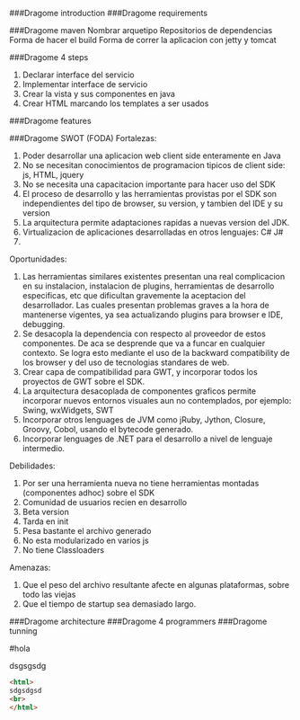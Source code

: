 ###Dragome introduction
###Dragome requirements

###Dragome maven
Nombrar arquetipo
Repositorios de dependencias
Forma de hacer el build
Forma de correr la aplicacion con jetty y tomcat



###Dragome 4 steps
1. Declarar interface del servicio
2. Implementar interface de servicio
3. Crear la vista y sus componentes en java
4. Crear HTML marcando los templates a ser usados

###Dragome features

###Dragome SWOT (FODA)
Fortalezas:

1. Poder desarrollar una aplicacion web client side enteramente en Java
2. No se necesitan conocimientos de programacion tipicos de client side: js, HTML, jquery
3. No se necesita una capacitacion importante para hacer uso del SDK
4. El proceso de desarrollo y las herramientas provistas por el SDK son independientes del tipo de browser, su version, y tambien del IDE y su version
5. La arquitectura permite adaptaciones rapidas a nuevas version del JDK.
6. Virtualizacion de aplicaciones desarrolladas en otros lenguajes: C# J#
7. 

Oportunidades:

1. Las herramientas similares existentes presentan una real complicacion en su instalacion, instalacion de plugins, herramientas de desarrollo especificas, etc que dificultan gravemente la aceptacion del desarrollador. Las cuales presentan problemas graves a la hora de mantenerse vigentes, ya sea actualizando plugins para browser e IDE, debugging. 
2. Se desacopla la dependencia con respecto al proveedor de estos componentes. De aca se desprende que va a funcar en cualquier contexto. Se logra esto mediante el uso de la backward compatibility de los browser y del uso de tecnologias standares de web.
3. Crear capa de compatibilidad para GWT, y incorporar todos los proyectos de GWT sobre el SDK.
4. La arquitectura desacoplada de componentes graficos permite incorporar nuevos entornos visuales aun no contemplados, por ejemplo: Swing, wxWidgets, SWT
5. Incorporar otros lenguages de JVM como jRuby, Jython, Closure, Groovy, Cobol, usando el bytecode generado.
5. Incorporar lenguages de .NET para el desarrollo a nivel de lenguaje intermedio.


Debilidades:

1. Por ser una herramienta nueva no tiene herramientas montadas (componentes adhoc) sobre el SDK
2. Comunidad de usuarios recien en desarrollo
3. Beta version
4. Tarda en init
5. Pesa bastante el archivo generado
6. No esta modularizado en varios js
7. No tiene Classloaders

Amenazas:

1. Que el peso del archivo resultante afecte en algunas plataformas, sobre todo las viejas
2. Que el tiempo de startup sea demasiado largo.
 


###Dragome architecture
###Dragome 4 programmers
###Dragome tunning





#hola

dsgsgsdg


```html
<html>
sdgsdgsd
<br>
</html>

``` 
